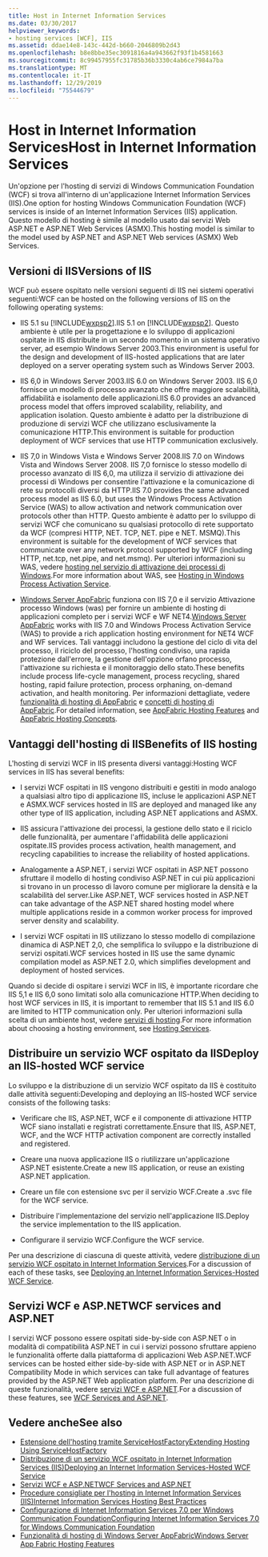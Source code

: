 ```yaml
---
title: Host in Internet Information Services
ms.date: 03/30/2017
helpviewer_keywords:
- hosting services [WCF], IIS
ms.assetid: ddae14e8-143c-442d-b660-2046809b2d43
ms.openlocfilehash: b8e8bbe35ec3091816a4a943662f93f1b4581663
ms.sourcegitcommit: 8c99457955fc31785b36b3330c4ab6ce7984a7ba
ms.translationtype: MT
ms.contentlocale: it-IT
ms.lasthandoff: 12/29/2019
ms.locfileid: "75544679"
---
```

# <a name="host-in-internet-information-services"></a><span data-ttu-id="ae3b0-102">Host in Internet Information Services</span><span class="sxs-lookup"><span data-stu-id="ae3b0-102">Host in Internet Information Services</span></span>

<span data-ttu-id="ae3b0-103">Un'opzione per l'hosting di servizi di Windows Communication Foundation (WCF) si trova all'interno di un'applicazione Internet Information Services (IIS).</span><span class="sxs-lookup"><span data-stu-id="ae3b0-103">One option for hosting Windows Communication Foundation (WCF) services is inside of an Internet Information Services (IIS) application.</span></span> <span data-ttu-id="ae3b0-104">Questo modello di hosting è simile al modello usato dai servizi Web ASP.NET e ASP.NET Web Services (ASMX).</span><span class="sxs-lookup"><span data-stu-id="ae3b0-104">This hosting model is similar to the model used by ASP.NET and ASP.NET Web services (ASMX) Web Services.</span></span>

## <a name="versions-of-iis"></a><span data-ttu-id="ae3b0-105">Versioni di IIS</span><span class="sxs-lookup"><span data-stu-id="ae3b0-105">Versions of IIS</span></span>

<span data-ttu-id="ae3b0-106">WCF può essere ospitato nelle versioni seguenti di IIS nei sistemi operativi seguenti:</span><span class="sxs-lookup"><span data-stu-id="ae3b0-106">WCF can be hosted on the following versions of IIS on the following operating systems:</span></span>

- <span data-ttu-id="ae3b0-107">IIS 5.1 su [!INCLUDE[wxpsp2](../../../../includes/wxpsp2-md.md)].</span><span class="sxs-lookup"><span data-stu-id="ae3b0-107">IIS 5.1 on [!INCLUDE[wxpsp2](../../../../includes/wxpsp2-md.md)].</span></span> <span data-ttu-id="ae3b0-108">Questo ambiente è utile per la progettazione e lo sviluppo di applicazioni ospitate in IIS distribuite in un secondo momento in un sistema operativo server, ad esempio Windows Server 2003.</span><span class="sxs-lookup"><span data-stu-id="ae3b0-108">This environment is useful for the design and development of IIS-hosted applications that are later deployed on a server operating system such as Windows Server 2003.</span></span>

- <span data-ttu-id="ae3b0-109">IIS 6,0 in Windows Server 2003.</span><span class="sxs-lookup"><span data-stu-id="ae3b0-109">IIS 6.0 on Windows Server 2003.</span></span> <span data-ttu-id="ae3b0-110">IIS 6,0 fornisce un modello di processo avanzato che offre maggiore scalabilità, affidabilità e isolamento delle applicazioni.</span><span class="sxs-lookup"><span data-stu-id="ae3b0-110">IIS 6.0 provides an advanced process model that offers improved scalability, reliability, and application isolation.</span></span> <span data-ttu-id="ae3b0-111">Questo ambiente è adatto per la distribuzione di produzione di servizi WCF che utilizzano esclusivamente la comunicazione HTTP.</span><span class="sxs-lookup"><span data-stu-id="ae3b0-111">This environment is suitable for production deployment of WCF services that use HTTP communication exclusively.</span></span>

- <span data-ttu-id="ae3b0-112">IIS 7,0 in Windows Vista e Windows Server 2008.</span><span class="sxs-lookup"><span data-stu-id="ae3b0-112">IIS 7.0 on Windows Vista and Windows Server 2008.</span></span> <span data-ttu-id="ae3b0-113">IIS 7,0 fornisce lo stesso modello di processo avanzato di IIS 6,0, ma utilizza il servizio di attivazione dei processi di Windows per consentire l'attivazione e la comunicazione di rete su protocolli diversi da HTTP.</span><span class="sxs-lookup"><span data-stu-id="ae3b0-113">IIS 7.0 provides the same advanced process model as IIS 6.0, but uses the Windows Process Activation Service (WAS) to allow activation and network communication over protocols other than HTTP.</span></span> <span data-ttu-id="ae3b0-114">Questo ambiente è adatto per lo sviluppo di servizi WCF che comunicano su qualsiasi protocollo di rete supportato da WCF (compresi HTTP, NET. TCP, NET. pipe e NET. MSMQ).</span><span class="sxs-lookup"><span data-stu-id="ae3b0-114">This environment is suitable for the development of WCF services that communicate over any network protocol supported by WCF (including HTTP, net.tcp, net.pipe, and net.msmq).</span></span> <span data-ttu-id="ae3b0-115">Per ulteriori informazioni su WAS, vedere [hosting nel servizio di attivazione dei processi di Windows](../../../../docs/framework/wcf/feature-details/hosting-in-windows-process-activation-service.md).</span><span class="sxs-lookup"><span data-stu-id="ae3b0-115">For more information about WAS, see [Hosting in Windows Process Activation Service](../../../../docs/framework/wcf/feature-details/hosting-in-windows-process-activation-service.md).</span></span>

- <span data-ttu-id="ae3b0-116">[Windows Server AppFabric](https://go.microsoft.com/fwlink/?LinkId=196496) funziona con IIS 7,0 e il servizio Attivazione processo Windows (was) per fornire un ambiente di hosting di applicazioni completo per i servizi WCF e WF NET4.</span><span class="sxs-lookup"><span data-stu-id="ae3b0-116">[Windows Server AppFabric](https://go.microsoft.com/fwlink/?LinkId=196496) works with IIS 7.0 and Windows Process Activation Service (WAS) to provide a rich application hosting environment for NET4 WCF and WF services.</span></span> <span data-ttu-id="ae3b0-117">Tali vantaggi includono la gestione del ciclo di vita del processo, il riciclo del processo, l'hosting condiviso, una rapida protezione dall'errore, la gestione dell'opzione orfano processo, l'attivazione su richiesta e il monitoraggio dello stato.</span><span class="sxs-lookup"><span data-stu-id="ae3b0-117">These benefits include process life-cycle management, process recycling, shared hosting, rapid failure protection, process orphaning, on-demand activation, and health monitoring.</span></span> <span data-ttu-id="ae3b0-118">Per informazioni dettagliate, vedere [funzionalità di hosting di AppFabric](https://go.microsoft.com/fwlink/?LinkId=196494) e [concetti di hosting di AppFabric](https://go.microsoft.com/fwlink/?LinkId=196495).</span><span class="sxs-lookup"><span data-stu-id="ae3b0-118">For detailed information, see [AppFabric Hosting Features](https://go.microsoft.com/fwlink/?LinkId=196494) and [AppFabric Hosting Concepts](https://go.microsoft.com/fwlink/?LinkId=196495).</span></span>

## <a name="benefits-of-iis-hosting"></a><span data-ttu-id="ae3b0-119">Vantaggi dell'hosting di IIS</span><span class="sxs-lookup"><span data-stu-id="ae3b0-119">Benefits of IIS hosting</span></span>

<span data-ttu-id="ae3b0-120">L'hosting di servizi WCF in IIS presenta diversi vantaggi:</span><span class="sxs-lookup"><span data-stu-id="ae3b0-120">Hosting WCF services in IIS has several benefits:</span></span>

- <span data-ttu-id="ae3b0-121">I servizi WCF ospitati in IIS vengono distribuiti e gestiti in modo analogo a qualsiasi altro tipo di applicazione IIS, incluse le applicazioni ASP.NET e ASMX.</span><span class="sxs-lookup"><span data-stu-id="ae3b0-121">WCF services hosted in IIS are deployed and managed like any other type of IIS application, including ASP.NET applications and ASMX.</span></span>

- <span data-ttu-id="ae3b0-122">IIS assicura l'attivazione dei processi, la gestione dello stato e il riciclo delle funzionalità, per aumentare l'affidabilità delle applicazioni ospitate.</span><span class="sxs-lookup"><span data-stu-id="ae3b0-122">IIS provides process activation, health management, and recycling capabilities to increase the reliability of hosted applications.</span></span>

- <span data-ttu-id="ae3b0-123">Analogamente a ASP.NET, i servizi WCF ospitati in ASP.NET possono sfruttare il modello di hosting condiviso ASP.NET in cui più applicazioni si trovano in un processo di lavoro comune per migliorare la densità e la scalabilità del server.</span><span class="sxs-lookup"><span data-stu-id="ae3b0-123">Like ASP.NET, WCF services hosted in ASP.NET can take advantage of the ASP.NET shared hosting model where multiple applications reside in a common worker process for improved server density and scalability.</span></span>

- <span data-ttu-id="ae3b0-124">I servizi WCF ospitati in IIS utilizzano lo stesso modello di compilazione dinamica di ASP.NET 2,0, che semplifica lo sviluppo e la distribuzione di servizi ospitati.</span><span class="sxs-lookup"><span data-stu-id="ae3b0-124">WCF services hosted in IIS use the same dynamic compilation model as ASP.NET 2.0, which simplifies development and deployment of hosted services.</span></span>

<span data-ttu-id="ae3b0-125">Quando si decide di ospitare i servizi WCF in IIS, è importante ricordare che IIS 5,1 e IIS 6,0 sono limitati solo alla comunicazione HTTP.</span><span class="sxs-lookup"><span data-stu-id="ae3b0-125">When deciding to host WCF services in IIS, it is important to remember that IIS 5.1 and IIS 6.0 are limited to HTTP communication only.</span></span> <span data-ttu-id="ae3b0-126">Per ulteriori informazioni sulla scelta di un ambiente host, vedere [servizi di hosting](../../../../docs/framework/wcf/hosting-services.md).</span><span class="sxs-lookup"><span data-stu-id="ae3b0-126">For more information about choosing a hosting environment, see [Hosting Services](../../../../docs/framework/wcf/hosting-services.md).</span></span>

## <a name="deploy-an-iis-hosted-wcf-service"></a><span data-ttu-id="ae3b0-127">Distribuire un servizio WCF ospitato da IIS</span><span class="sxs-lookup"><span data-stu-id="ae3b0-127">Deploy an IIS-hosted WCF service</span></span>

<span data-ttu-id="ae3b0-128">Lo sviluppo e la distribuzione di un servizio WCF ospitato da IIS è costituito dalle attività seguenti:</span><span class="sxs-lookup"><span data-stu-id="ae3b0-128">Developing and deploying an IIS-hosted WCF service consists of the following tasks:</span></span>

- <span data-ttu-id="ae3b0-129">Verificare che IIS, ASP.NET, WCF e il componente di attivazione HTTP WCF siano installati e registrati correttamente.</span><span class="sxs-lookup"><span data-stu-id="ae3b0-129">Ensure that IIS, ASP.NET, WCF, and the WCF HTTP activation component are correctly installed and registered.</span></span>

- <span data-ttu-id="ae3b0-130">Creare una nuova applicazione IIS o riutilizzare un'applicazione ASP.NET esistente.</span><span class="sxs-lookup"><span data-stu-id="ae3b0-130">Create a new IIS application, or reuse an existing ASP.NET application.</span></span>

- <span data-ttu-id="ae3b0-131">Creare un file con estensione svc per il servizio WCF.</span><span class="sxs-lookup"><span data-stu-id="ae3b0-131">Create a .svc file for the WCF service.</span></span>

- <span data-ttu-id="ae3b0-132">Distribuire l'implementazione del servizio nell'applicazione IIS.</span><span class="sxs-lookup"><span data-stu-id="ae3b0-132">Deploy the service implementation to the IIS application.</span></span>

- <span data-ttu-id="ae3b0-133">Configurare il servizio WCF.</span><span class="sxs-lookup"><span data-stu-id="ae3b0-133">Configure the WCF service.</span></span>

<span data-ttu-id="ae3b0-134">Per una descrizione di ciascuna di queste attività, vedere [distribuzione di un servizio WCF ospitato in Internet Information Services](../../../../docs/framework/wcf/feature-details/deploying-an-internet-information-services-hosted-wcf-service.md).</span><span class="sxs-lookup"><span data-stu-id="ae3b0-134">For a discussion of each of these tasks, see [Deploying an Internet Information Services-Hosted WCF Service](../../../../docs/framework/wcf/feature-details/deploying-an-internet-information-services-hosted-wcf-service.md).</span></span>

## <a name="wcf-services-and-aspnet"></a><span data-ttu-id="ae3b0-135">Servizi WCF e ASP.NET</span><span class="sxs-lookup"><span data-stu-id="ae3b0-135">WCF services and ASP.NET</span></span>

<span data-ttu-id="ae3b0-136">I servizi WCF possono essere ospitati side-by-side con ASP.NET o in modalità di compatibilità ASP.NET in cui i servizi possono sfruttare appieno le funzionalità offerte dalla piattaforma di applicazioni Web ASP.NET.</span><span class="sxs-lookup"><span data-stu-id="ae3b0-136">WCF services can be hosted either side-by-side with ASP.NET or in ASP.NET Compatibility Mode in which services can take full advantage of features provided by the ASP.NET Web application platform.</span></span> <span data-ttu-id="ae3b0-137">Per una descrizione di queste funzionalità, vedere [servizi WCF e ASP.NET](../../../../docs/framework/wcf/feature-details/wcf-services-and-aspnet.md).</span><span class="sxs-lookup"><span data-stu-id="ae3b0-137">For a discussion of these features, see [WCF Services and ASP.NET](../../../../docs/framework/wcf/feature-details/wcf-services-and-aspnet.md).</span></span>

## <a name="see-also"></a><span data-ttu-id="ae3b0-138">Vedere anche</span><span class="sxs-lookup"><span data-stu-id="ae3b0-138">See also</span></span>

- [<span data-ttu-id="ae3b0-139">Estensione dell'hosting tramite ServiceHostFactory</span><span class="sxs-lookup"><span data-stu-id="ae3b0-139">Extending Hosting Using ServiceHostFactory</span></span>](../../../../docs/framework/wcf/extending/extending-hosting-using-servicehostfactory.md)
- [<span data-ttu-id="ae3b0-140">Distribuzione di un servizio WCF ospitato in Internet Information Services (IIS)</span><span class="sxs-lookup"><span data-stu-id="ae3b0-140">Deploying an Internet Information Services-Hosted WCF Service</span></span>](../../../../docs/framework/wcf/feature-details/deploying-an-internet-information-services-hosted-wcf-service.md)
- [<span data-ttu-id="ae3b0-141">Servizi WCF e ASP.NET</span><span class="sxs-lookup"><span data-stu-id="ae3b0-141">WCF Services and ASP.NET</span></span>](../../../../docs/framework/wcf/feature-details/wcf-services-and-aspnet.md)
- [<span data-ttu-id="ae3b0-142">Procedure consigliate per l'hosting in Internet Information Services (IIS)</span><span class="sxs-lookup"><span data-stu-id="ae3b0-142">Internet Information Services Hosting Best Practices</span></span>](../../../../docs/framework/wcf/feature-details/internet-information-services-hosting-best-practices.md)
- [<span data-ttu-id="ae3b0-143">Configurazione di Internet Information Services 7.0 per Windows Communication Foundation</span><span class="sxs-lookup"><span data-stu-id="ae3b0-143">Configuring Internet Information Services 7.0 for Windows Communication Foundation</span></span>](../../../../docs/framework/wcf/feature-details/configuring-iis-for-wcf.md)
- [<span data-ttu-id="ae3b0-144">Funzionalità di hosting di Windows Server AppFabric</span><span class="sxs-lookup"><span data-stu-id="ae3b0-144">Windows Server App Fabric Hosting Features</span></span>](https://go.microsoft.com/fwlink/?LinkId=201276)
